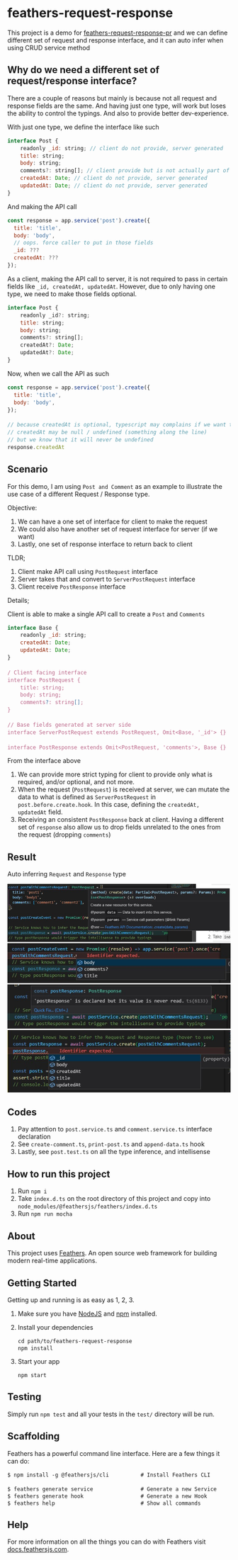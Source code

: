 # feathers-request-response

This project is a demo for [feathers-request-response-pr](https://github.com/feathersjs/feathers/pull/2125) and we can define different set of request and response interface, and it can auto infer when using CRUD service method

## Why do we need a different set of request/response interface?

There are a couple of reasons but mainly is because not all request and response fields are the same. And having just one type, will work but loses the ability to control the typings. And also to provide better dev-experience.

With just one type, we define the interface like such

```js
interface Post {
    readonly _id: string; // client do not provide, server generated
    title: string;
    body: string;
    comments?: string[]; // client provide but is not actually part of Post "schema"
    createdAt: Date; // client do not provide, server generated
    updatedAt: Date; // client do not provide, server generated
}
```

And making the API call

```js
const response = app.service('post').create({
  title: 'title',
  body: 'body',
  // oops. force caller to put in those fields
  _id: ???
  createdAt: ???
});
```

As a client, making the API call to server, it is not required to pass in certain fields like `_id, createdAt, updatedAt`. However, due to only having one type, we need to make those fields optional.

```js
interface Post {
    readonly _id?: string;
    title: string;
    body: string;
    comments?: string[];
    createdAt?: Date;
    updatedAt?: Date;
}
```

Now, when we call the API as such

```js
const response = app.service('post').create({
  title: 'title',
  body: 'body',
});

// because createdAt is optional, typescript may complains if we want to access it
// createdAt may be null / undefined (something along the line)
// but we know that it will never be undefined
response.createdAt
```

## Scenario

For this demo, I am using `Post and Comment` as an example to illustrate the use case of a different Request / Response type.

Objective:

1. We can have a one set of interface for client to make the request
2. We could also have another set of request interface for server (if we want)
3. Lastly, one set of response interface to return back to client

TLDR;

1. Client make API call using `PostRequest` interface
2. Server takes that and convert to `ServerPostRequest` interface
3. Client receive `PostResponse` interface

Details;

Client is able to make a single API call to create a `Post` and `Comments`

```js
interface Base {
    readonly _id: string;
    createdAt: Date;
    updatedAt: Date;
}

/ Client facing interface
interface PostRequest {
    title: string;
    body: string;
    comments?: string[];
}

// Base fields generated at server side
interface ServerPostRequest extends PostRequest, Omit<Base, '_id'> {}

interface PostResponse extends Omit<PostRequest, 'comments'>, Base {}
```

From the interface above

1. We can provide more strict typing for client to provide only what is required, and/or optional, and not more.
2. When the request (`PostRequest`) is received at server, we can mutate the data to what is defined as `ServerPostRequest` in `post.before.create.hook`. In this case, defining the `createdAt, updatedAt` field.
3. Receiving an consistent `PostResponse` back at client. Having a different set of `response` also allow us to drop fields unrelated to the ones from the request (dropping `comments`)

## Result

Auto inferring `Request` and `Response` type

![infer-create-request-1](./images/infer-create-request-1.jpg)
![infer-create-request-2](./images/infer-create-request-2.jpg)
![infer-create-response-1](./images/infer-create-response-1.jpg)
![infer-create-response-2](./images/infer-create-response-2.jpg)

## Codes

1. Pay attention to `post.service.ts` and `comment.service.ts` interface declaration
2. See `create-comment.ts`, `print-post.ts` and `append-data.ts` hook
3. Lastly, see `post.test.ts` on all the type inference, and intellisense

## How to run this project

1. Run `npm i`
2. Take `index.d.ts` on the root directory of this project and copy into `node_modules/@feathersjs/feathers/index.d.ts`
3. Run `npm run mocha`

## About

This project uses [Feathers](http://feathersjs.com). An open source web framework for building modern real-time applications.

## Getting Started

Getting up and running is as easy as 1, 2, 3.

1. Make sure you have [NodeJS](https://nodejs.org/) and [npm](https://www.npmjs.com/) installed.
2. Install your dependencies

    ```
    cd path/to/feathers-request-response
    npm install
    ```

3. Start your app

    ```
    npm start
    ```

## Testing

Simply run `npm test` and all your tests in the `test/` directory will be run.

## Scaffolding

Feathers has a powerful command line interface. Here are a few things it can do:

```
$ npm install -g @feathersjs/cli          # Install Feathers CLI

$ feathers generate service               # Generate a new Service
$ feathers generate hook                  # Generate a new Hook
$ feathers help                           # Show all commands
```

## Help

For more information on all the things you can do with Feathers visit [docs.feathersjs.com](http://docs.feathersjs.com).
